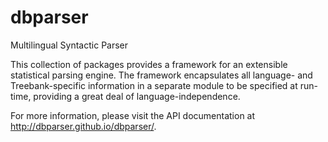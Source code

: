 # dbparser
Multilingual Syntactic Parser

This collection of packages provides a framework for an extensible statistical parsing engine. The framework
encapsulates all language- and Treebank-specific information in a separate module to be specified at run-time,
providing a great deal of language-independence.

For more information, please visit the API documentation at http://dbparser.github.io/dbparser/.

